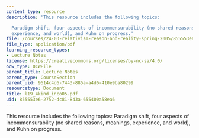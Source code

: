 ```yaml
---
content_type: resource
description: 'This resource includes the following topics:

  Paradigm shift, four aspects of incommensurability (no shared reasons, meanings,
  experience, and world), and Kuhn on progress.'
file: /courses/24-03-relativism-reason-and-reality-spring-2005/855553e62752dc81843a655400a58ea6_l19_4kind_inco05.pdf
file_type: application/pdf
learning_resource_types:
- Lecture Notes
license: https://creativecommons.org/licenses/by-nc-sa/4.0/
ocw_type: OCWFile
parent_title: Lecture Notes
parent_type: CourseSection
parent_uid: 9614c4d6-7443-885a-a4d6-410e9ba80299
resourcetype: Document
title: l19_4kind_inco05.pdf
uid: 855553e6-2752-dc81-843a-655400a58ea6
---
```

This resource includes the following topics:
Paradigm shift, four aspects of incommensurability (no shared reasons, meanings, experience, and world), and Kuhn on progress.